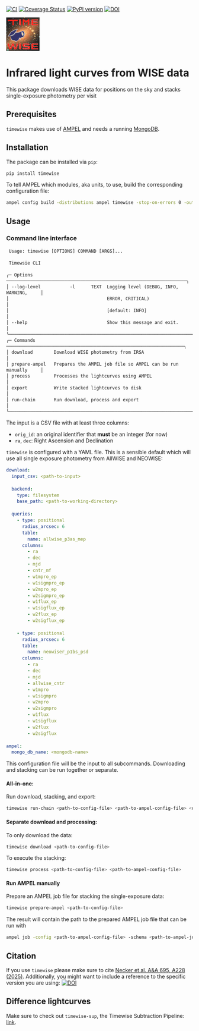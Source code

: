 [![CI](https://github.com/JannisNe/timewise/actions/workflows/continous_integration.yml/badge.svg)](https://github.com/JannisNe/timewise/actions/workflows/continous_integration.yml)
[![Coverage Status](https://coveralls.io/repos/github/JannisNe/timewise/badge.svg?branch=main)](https://coveralls.io/github/JannisNe/timewise?branch=main)
[![PyPI version](https://badge.fury.io/py/timewise.svg)](https://badge.fury.io/py/timewise)
[![DOI](https://zenodo.org/badge/449677569.svg)](https://zenodo.org/badge/latestdoi/449677569)


![](timewise.png)
# Infrared light curves from WISE data

This package downloads WISE data for positions on the sky and stacks single-exposure photometry per visit

## Prerequisites

`timewise` makes use of [AMPEL](https://ampelproject.github.io/ampelastro/) and needs a running [MongoDB](https://www.mongodb.com/).

## Installation
The package can be installed via `pip`:
```bash
pip install timewise
```

To tell AMPEL which modules, aka units, to use, build the corresponding configuration file:
```bash
ampel config build -distributions ampel timewise -stop-on-errors 0 -out <path-to-ampel-config-file>
```

## Usage

### Command line interface

```
 Usage: timewise [OPTIONS] COMMAND [ARGS]...                                    
                                                                                
 Timewsie CLI                                                                   
                                                                                
╭─ Options ────────────────────────────────────────────────────────────────────╮
│ --log-level           -l      TEXT  Logging level (DEBUG, INFO, WARNING,     │
│                                     ERROR, CRITICAL)                         │
│                                     [default: INFO]                          │
│ --help                              Show this message and exit.              │
╰──────────────────────────────────────────────────────────────────────────────╯
╭─ Commands ───────────────────────────────────────────────────────────────────╮
│ download        Download WISE photometry from IRSA                           │
│ prepare-ampel   Prepares the AMPEL job file so AMPEL can be run manually     │
│ process         Processes the lightcurves using AMPEL                        │
│ export          Write stacked lightcurves to disk                            │
│ run-chain       Run download, process and export                             │
╰──────────────────────────────────────────────────────────────────────────────╯

```

The input is a CSV file with at least three columns:  
- `orig_id`: an original identifier that **must** be an integer (for now)
- `ra`, `dec`: Right Ascension and Declination



`timewise` is configured with a YAML file. This is a sensible default which will use all single exposure photometry from AllWISE and NEOWISE:
```yaml
download:
  input_csv: <path-to-input>

  backend:
    type: filesystem
    base_path: <path-to-working-directory>

  queries:
    - type: positional
      radius_arcsec: 6
      table:
        name: allwise_p3as_mep
      columns:
        - ra
        - dec
        - mjd
        - cntr_mf
        - w1mpro_ep
        - w1sigmpro_ep
        - w2mpro_ep
        - w2sigmpro_ep
        - w1flux_ep
        - w1sigflux_ep
        - w2flux_ep
        - w2sigflux_ep

    - type: positional
      radius_arcsec: 6
      table:
        name: neowiser_p1bs_psd
      columns:
        - ra
        - dec
        - mjd
        - allwise_cntr
        - w1mpro
        - w1sigmpro
        - w2mpro
        - w2sigmpro
        - w1flux
        - w1sigflux
        - w2flux
        - w2sigflux

ampel:
  mongo_db_name: <mongodb-name>
```

This configuration file will be the input to all subcommands. Downloading and stacking can be run together or separate.


#### All-in-one:
Run download, stacking, and export:
```bash
timewise run-chain <path-to-config-file> <path-to-ampel-config-file> <output-directory>
```

#### Separate download and processing:
To only download the data:
```bash
timewise download <path-to-config-file>
```

To execute the stacking:
```bash
timewise process <path-to-config-file> <path-to-ampel-config-file>
```

#### Run AMPEL manually
Prepare an AMPEL job file for stacking the single-exposure data:
```bash
timewise prepare-ampel <path-to-config-file>
```
The result will contain the path to the prepared AMPEL job file that can be run with
```bash
ampel job -config <path-to-ampel-config-file> -schema <path-to-ampel-job-file>
```


## Citation
If you use `timewise` please make sure to cite [Necker et al. A&A 695, A228 (2025)](https://www.aanda.org/articles/aa/abs/2025/03/aa51340-24/aa51340-24.html).
Additionally, you might want to include a reference to the specific version you are using: [![DOI](https://zenodo.org/badge/449677569.svg)](https://zenodo.org/badge/latestdoi/449677569)

## Difference lightcurves
Make sure to check out `timewise-sup`, the Timewise Subtraction Pipeline: 
[link](https://gitlab.desy.de/jannisnecker/timewise_sup).

